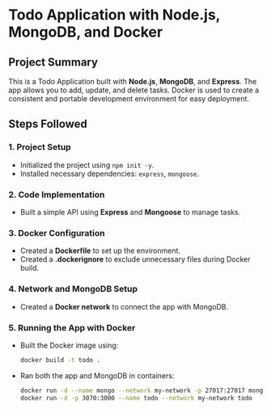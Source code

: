 # Todo Application with Node.js, MongoDB, and Docker

## Project Summary

This is a Todo Application built with **Node.js**, **MongoDB**, and **Express**. The app allows you to add, update, and delete tasks. Docker is used to create a consistent and portable development environment for easy deployment.

## Steps Followed

### 1. Project Setup
- Initialized the project using `npm init -y`.
- Installed necessary dependencies: `express`, `mongoose`.

### 2. Code Implementation
- Built a simple API using **Express** and **Mongoose** to manage tasks.

### 3. Docker Configuration
- Created a **Dockerfile** to set up the environment.
- Created a **.dockerignore** to exclude unnecessary files during Docker build.

### 4. Network and MongoDB Setup
- Created a **Docker network** to connect the app with MongoDB.

### 5. Running the App with Docker
- Built the Docker image using:
  ```bash
  docker build -t todo .
  
- Ran both the app and MongoDB in containers:
  ```bash
  docker run -d --name mongo --network my-network -p 27017:27017 mongo
  docker run -d -p 3070:3000 --name todo --network my-network todo

